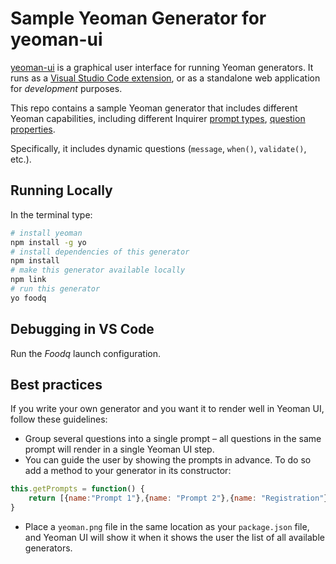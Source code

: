 # Sample Yeoman Generator for yeoman-ui
[yeoman-ui](https://github.com/SAP/yeoman-ui) is a graphical user interface for running Yeoman generators. It runs as a [Visual Studio Code extension](https://code.visualstudio.com/api), or as a standalone web application for *development* purposes.

This repo contains a sample Yeoman generator that includes different Yeoman capabilities, including different Inquirer [prompt types](https://github.com/SBoudrias/Inquirer.js/blob/master/README.md#prompt-types), [question properties](https://github.com/SBoudrias/Inquirer.js/blob/master/README.md#question).

Specifically, it includes dynamic questions (`message`, `when()`, `validate()`, etc.).

## Running Locally
In the terminal type:
```sh
# install yeoman
npm install -g yo
# install dependencies of this generator
npm install
# make this generator available locally
npm link
# run this generator
yo foodq
```

## Debugging in VS Code
Run the *Foodq* launch configuration.

## Best practices
If you write your own generator and you want it to render well in Yeoman UI, follow these guidelines:
* Group several questions into a single prompt – all questions in the same prompt will render in a single Yeoman UI step.
* You can guide the user by showing the prompts in advance. To do so add a method to your generator in its constructor:

```js
this.getPrompts = function() {
    return [{name:"Prompt 1"},{name: "Prompt 2"},{name: "Registration"}];
}
```

* Place a `yeoman.png` file in the same location as your `package.json` file, and Yeoman UI will show it when it shows the user the list of all available generators. 